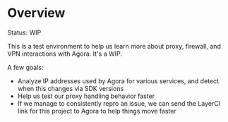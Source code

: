 # Overview

Status: WIP

This is a test environment to help us learn more about proxy, firewall, and VPN interactions with Agora. It's a WIP.

A few goals:

- Analyze IP addresses used by Agora for various services, and detect when this changes via SDK versions
- Help us test our proxy handling behavior faster
- If we manage to consistently repro an issue, we can send the LayerCI link for this project to Agora to help things move faster